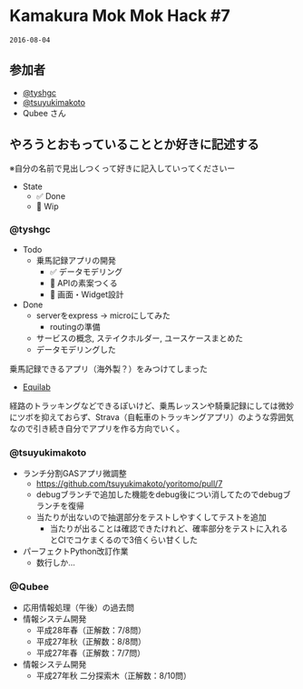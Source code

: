 # Kamakura Mok Mok Hack #7

`2016-08-04`

## 参加者

- [@tyshgc](http://twitter.com/tyshgc)
- [@tsuyukimakoto](https://twitter.com/everes)
- Qubee さん

## やろうとおもっていることとか好きに記述する
※自分の名前で見出しつくって好きに記入していってくださいー

- State
  - ✅ Done
  - 🚧 Wip

### @tyshgc

- Todo
  - 乗馬記録アプリの開発
    - ✅ データモデリング
    - 🚧 APIの素案つくる
    - 🚧 画面・Widget設計
- Done
  - serverをexpress -> microにしてみた
    - routingの準備
  - サービスの概念, ステイクホルダー, ユースケースまとめた
  - データモデリングした

乗馬記録できるアプリ（海外製？）をみつけてしまった
- [Equilab](https://t.co/q4m2Cu8kLc)

経路のトラッキングなどできるぽいけど、乗馬レッスンや騎乗記録にしては微妙にツボを抑えておらず、Strava（自転車のトラッキングアプリ）のような雰囲気なので引き続き自分でアプリを作る方向でいく。

### @tsuyukimakoto

- ランチ分割GASアプリ微調整
  - https://github.com/tsuyukimakoto/yoritomo/pull/7
  - debugブランチで追加した機能をdebug後につい消してたのでdebugブランチを復帰
  - 当たりが出ないので抽選部分をテストしやすくしてテストを追加
    - 当たりが出ることは確認できたけれど、確率部分をテストに入れるとCIでコケまくるので3倍くらい甘くした
- パーフェクトPython改訂作業
  - 数行しか…

### @Qubee
- 応用情報処理（午後）の過去問
 - 情報システム開発
   - 平成28年春（正解数：7/8問）
   - 平成27年秋（正解数：8/8問）
   - 平成27年春（正解数：7/7問）
  - 情報システム開発
    - 平成27年秋 二分探索木（正解数：8/10問）
